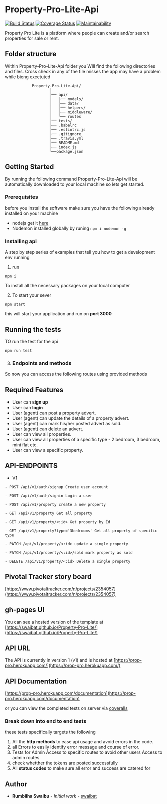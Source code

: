 # Property-Pro-Lite-Api
[![Build Status](https://travis-ci.org/swaibat/Property-Pro-Lite-Api.svg?branch=develop)](https://travis-ci.org/swaibat/Property-Pro-Lite-Api)
[![Coverage Status](https://coveralls.io/repos/github/swaibat/Property-Pro-Lite-Api/badge.svg?branch=develop)](https://coveralls.io/github/swaibat/Property-Pro-Lite-Api?branch=develop)
[![Maintainability](https://api.codeclimate.com/v1/badges/446b99e027bef069bb71/maintainability)](https://codeclimate.com/github/swaibat/Property-Pro-Lite-Api/maintainability)

Property Pro Lite is a platform where people can create and/or search properties for sale or rent.

## Folder structure
Within Property-Pro-Lite-Api folder you WIll find the following directories and files. Cross check in any of the file misses the app may have a problem while bieng excetuted

```
            Property-Pro-Lite-Api/
                    │
                    ├── api/
                    │   ├── models/
                    │   ├── data/
                    │   ├── helpers/
                    │   ├── middleware/
                    │   └── routes
                    ├── tests/
                    ├── .babelrc
                    ├── .eslintrc.js
                    ├── .gitignore
                    ├── .travis.yml
                    ├── README.md
                    ├── index.js
                    └──package.json
```
## Getting Started
By running the following command Property-Pro-Lite-Api will be automatically downloaded to your local machine so lets get started.

### Prerequisites

before you install the software make sure you have the following already installed on your machine

- nodejs get it [here](https://nodejs.org)
- Nodemon installed globally by runing `npm i nodemon -g`


### Installing api

A step by step series of examples that tell you how to get a development env running
1. run
```
npm i 
```
To install all the necessary packages on your local computer

2. To start your sever
```
npm start
```
this will start your application and run on **port 3000**

## Running the tests

TO run the test for the api 
```
npm run test 
```
3. ### Endpoints and methods

So now you can access the following routes using provided methods
## Required Features

- User can  **sign up**
- User can **login**
- User (agent) can post a property advert.
- User (agent) can update the details of a property advert.
- User (agent) can mark his/her posted advert as sold.
- User (agent) can delete an advert.
- User can view all properties.
- User can view all properties of a specific type - 2 bedroom, 3 bedroom, mini flat etc.
- User can view a specific property.


## API-ENDPOINTS

- V1

`- POST /api/v1/auth/signup Create user account`

`- POST /api/v1/auth/signin Login a user`

`- POST /api/v1/property create a new property`

`- GET /api/v1/property Get all property`

`- GET /api/v1/property/<:id> Get property by Id`

`- GET /api/v1/property?type='3bedrooms' Get all property of specific type`

`- PATCH /api/v1/property/<:id> update a single property`

`- PATCH /api/v1/property/<:id>/sold mark property as sold`

`- DELETE /api/v1/property/<:id> Delete a single property`


## Pivotal Tracker story board

[https://www.pivotaltracker.com/n/projects/2354057](https://www.pivotaltracker.com/n/projects/2354057)

## gh-pages UI

You can see a hosted version of the template at [https://swaibat.github.io/Property-Pro-Lite/](https://swaibat.github.io/Property-Pro-Lite/)

## API URL

The API is currently in version 1 (v1) and is hosted at
[https://prop-pro.herokuapp.com/](https://prop-pro.herokuapp.com/)

## API Documentation

[https://prop-pro.herokuapp.com/documentation](https://prop-pro.herokuapp.com/documentation)



or you can view the completed tests on server via [coveralls](https://coveralls.io/github/swaibat/Property-Pro-Lite-Api-v1?branch=develop)

### Break down into end to end tests

these tests specifically targets the following
1. All the **http methods** to ease api usage and avoid errors in the code.
2. all Errors to easily identify error message and course of error.
3. Tests for Admin Access to specific routes to avoid other users Access to admin routes.
4. check whetther the tokens are posted successfully
5. All **status codes** to make sure all error and success are catered for

## Author

* **Rumbiiha Swaibu** - *Initial work* - [swaibat](https://github.com/swaibat)
